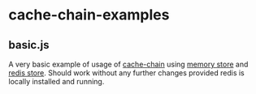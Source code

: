 # cache-chain-examples

## basic.js

A very basic example of usage of [cache-chain](//github.com/akayami/cache-chain) using [memory store](https://github.com/akayami/cache-chain-memory) and [redis store](https://github.com/akayami/cache-chain-redis). Should work without any further changes provided redis is locally installed and running.
